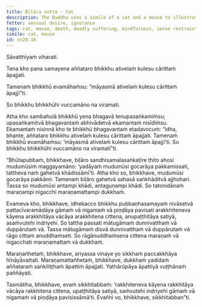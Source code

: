```yaml
---
title: Biḷāra sutta - Cat
description: The Buddha uses a simile of a cat and a mouse to illustrate how not setting up mindfulness and being unrestrained in the sense faculties can lead to death or deadly suffering.
fetter: sensual desire, ignorance
tags: cat, mouse, death, deadly suffering, mindfulness, sense restraint, vinaya, training, sn, sn12-21, sn20
simile: cat, mouse
id: sn20.10
---
```


Sāvatthiyaṁ viharati.

Tena kho pana samayena aññataro bhikkhu ativelaṁ kulesu cārittaṁ āpajjati.

Tamenaṁ bhikkhū evamāhaṁsu: “māyasmā ativelaṁ kulesu cārittaṁ āpajjī”ti.

So bhikkhu bhikkhūhi vuccamāno na viramati.

Atha kho sambahulā bhikkhū yena bhagavā tenupasaṅkamiṁsu; upasaṅkamitvā bhagavantaṁ abhivādetvā ekamantaṁ nisīdiṁsu. Ekamantaṁ nisinnā kho te bhikkhū bhagavantaṁ etadavocuṁ: “idha, bhante, aññataro bhikkhu ativelaṁ kulesu cārittaṁ āpajjati. Tamenaṁ bhikkhū evamāhaṁsu: ‘māyasmā ativelaṁ kulesu cārittaṁ āpajjī’ti. So bhikkhu bhikkhūhi vuccamāno na viramatī”ti.

“Bhūtapubbaṁ, bhikkhave, biḷāro sandhisamalasaṅkaṭīre ṭhito ahosi mudumūsiṁ maggayamāno: ‘yadāyaṁ mudumūsi gocarāya pakkamissati, tattheva naṁ gahetvā khādissāmī’ti. Atha kho so, bhikkhave, mudumūsi gocarāya pakkāmi. Tamenaṁ biḷāro gahetvā sahasā saṅkhāditvā ajjhohari. Tassa so mudumūsi antampi khādi, antaguṇampi khādi. So tatonidānaṁ maraṇampi nigacchi maraṇamattampi dukkhaṁ.

Evameva kho, bhikkhave, idhekacco bhikkhu pubbaṇhasamayaṁ nivāsetvā pattacīvaramādāya gāmaṁ vā nigamaṁ vā piṇḍāya pavisati arakkhiteneva kāyena arakkhitāya vācāya arakkhitena cittena, anupaṭṭhitāya satiyā, asaṁvutehi indriyehi. So tattha passati mātugāmaṁ dunnivatthaṁ vā duppārutaṁ vā. Tassa mātugāmaṁ disvā dunnivatthaṁ vā duppārutaṁ vā rāgo cittaṁ anuddhaṁseti. So rāgānuddhaṁsena cittena maraṇaṁ vā nigacchati maraṇamattaṁ vā dukkhaṁ.

Maraṇañhetaṁ, bhikkhave, ariyassa vinaye yo sikkhaṁ paccakkhāya hīnāyāvattati. Maraṇamattañhetaṁ, bhikkhave, dukkhaṁ yadidaṁ aññataraṁ saṅkiliṭṭhaṁ āpattiṁ āpajjati. Yathārūpāya āpattiyā vuṭṭhānaṁ paññāyati.

Tasmātiha, bhikkhave, evaṁ sikkhitabbaṁ: ‘rakkhiteneva kāyena rakkhitāya vācāya rakkhitena cittena, upaṭṭhitāya satiyā, saṁvutehi indriyehi gāmaṁ vā nigamaṁ vā piṇḍāya pavisissāmā’ti. Evañhi vo, bhikkhave, sikkhitabban”ti.
